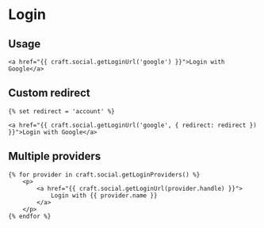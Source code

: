 # Login

## Usage

```twig
<a href="{{ craft.social.getLoginUrl('google') }}">Login with Google</a>
```

## Custom redirect

```twig
{% set redirect = 'account' %}

<a href="{{ craft.social.getLoginUrl('google', { redirect: redirect }) }}">Login with Google</a>
```

## Multiple providers

```twig
{% for provider in craft.social.getLoginProviders() %}
    <p>
        <a href="{{ craft.social.getLoginUrl(provider.handle) }}">
            Login with {{ provider.name }}
        </a>
    </p>
{% endfor %}
```
